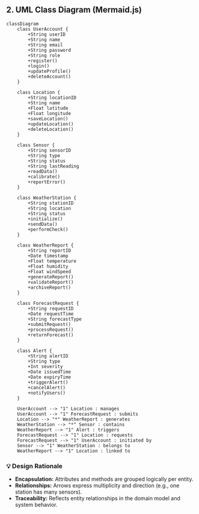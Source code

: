 ## 2. UML Class Diagram (Mermaid.js)

```mermaid
classDiagram
    class UserAccount {
        +String userID
        +String name
        +String email
        +String password
        +String role
        +register()
        +login()
        +updateProfile()
        +deleteAccount()
    }

    class Location {
        +String locationID
        +String name
        +Float latitude
        +Float longitude
        +saveLocation()
        +updateLocation()
        +deleteLocation()
    }

    class Sensor {
        +String sensorID
        +String type
        +String status
        +String lastReading
        +readData()
        +calibrate()
        +reportError()
    }

    class WeatherStation {
        +String stationID
        +String location
        +String status
        +initialize()
        +sendData()
        +performCheck()
    }

    class WeatherReport {
        +String reportID
        +Date timestamp
        +Float temperature
        +Float humidity
        +Float windSpeed
        +generateReport()
        +validateReport()
        +archiveReport()
    }

    class ForecastRequest {
        +String requestID
        +Date requestTime
        +String forecastType
        +submitRequest()
        +processRequest()
        +returnForecast()
    }

    class Alert {
        +String alertID
        +String type
        +Int severity
        +Date issuedTime
        +Date expiryTime
        +triggerAlert()
        +cancelAlert()
        +notifyUsers()
    }

    UserAccount --> "1" Location : manages
    UserAccount --> "1" ForecastRequest : submits
    Location --> "*" WeatherReport : generates
    WeatherStation --> "*" Sensor : contains
    WeatherReport --> "1" Alert : triggers
    ForecastRequest --> "1" Location : requests
    ForecastRequest --> "1" UserAccount : initiated by
    Sensor --> "1" WeatherStation : belongs to
    WeatherReport --> "1" Location : linked to
```

### 💡 Design Rationale
- **Encapsulation:** Attributes and methods are grouped logically per entity.
- **Relationships:** Arrows express multiplicity and direction (e.g., one station has many sensors).
- **Traceability:** Reflects entity relationships in the domain model and system behavior.

